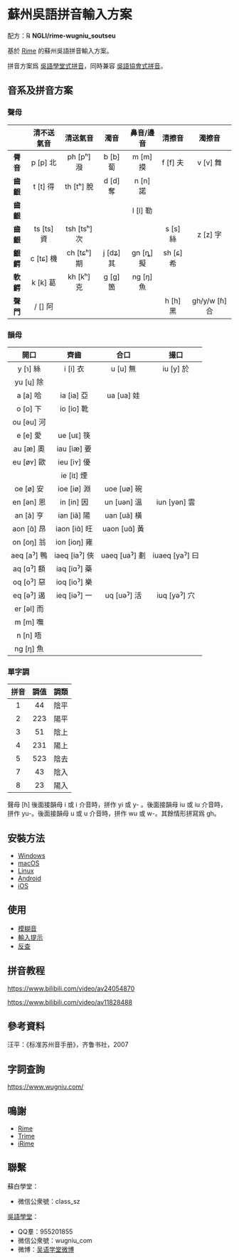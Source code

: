 # 蘇州吳語拼音輸入方案

配方：℞ **NGLI/rime-wugniu_soutseu**

基於 [Rime](https://rime.im/) 的蘇州吳語拼音輸入方案。

拼音方案爲 [吳語學堂式拼音](https://github.com/NGLI/rime-wugniu_soutseu#音系及拼音方案)，同時兼容 [吳語協會式拼音](http://wu-chinese.com/romanization/)。

## 音系及拼音方案

### 聲母

|          |  清不送氣音  |    清送氣音    |    濁音     |  鼻音/邊音  |   清擦音    |     濁擦音      |
| :------: | :----------: | :------------: | :---------: | :---------: | :---------: |   :---------:   |
| **脣音** |  p \[p\] 北  |  ph \[pʰ\] 潑  | b \[b\] 蔔  | m \[m\] 摸  | f \[f\] 夫  |   v \[v\] 舞    |
| **齒齦** |  t \[t\] 得  |  th \[tʰ\] 脫  | d \[d\] 奪  | n \[n\] 諾  |             |                 |
| **齒齦** |              |                |             | l \[l\] 勒  |             |                 |
| **齒齦** | ts \[ts\] 資 | tsh \[tsʰ\] 次 |             |             | s \[s\] 絲  |   z \[z\] 字    |
| **齦齶** | c \[tɕ\] 機  | ch \[tɕʰ\] 期  | j \[dʑ\] 其 | gn \[ȵ\] 擬 | sh \[ɕ\] 希 |                 |
| **軟齶** |  k \[k\] 葛  |  kh \[kʰ\] 克  | g \[ɡ\] 箇  | ng \[ŋ\] 魚 |             |                 |
| **聲門** |  / \[\] 阿   |                |             |             | h \[h\] 黑  | gh/y/w \[ɦ\] 合 |

### 韻母

|     開口      |      齊齒       |      合口       |       撮口       |
| :-----------: | :-------------: | :-------------: | :--------------: |
|  y \[ɿ\] 絲   |   i \[i\] 衣    |   u \[u\] 無    |   iu \[y\] 於    |
|  yu \[ɥ\] 除  |                 |                 |                  |
|  a \[a\] 哈   |  ia \[ia\] 亞   |  ua \[ua\] 娃   |                  |
|  o \[o\] 下   |  io \[io\] 靴   |                 |                  |
| ou \[əu\] 河  |                 |                 |                  |
|  e \[e\] 愛   |  ue \[uᴇ\] 筷   |                 |                  |
|  au \[æ\] 奧  |  iau \[iæ\] 要  |                 |                  |
| eu \[øʏ\] 歐  |  ieu \[iʏ\] 優  |                 |                  |
|               |  ie \[iɪ\] 煙   |                 |                  |
|  oe \[ø\] 安  |  ioe \[iø\] 淵  |  uoe \[uø\] 碗  |                  |
| en \[ən\] 恩  |  in \[in\] 因   |  un \[uən\] 溫  |  iun \[yən\] 雲  |
|  an \[ã\] 亨  |  ian \[iã\] 陽  |  uan \[uã\] 橫  |                  |
| aon \[ɑ̃\] 昂  | iaon \[iɑ̃\] 旺  | uaon \[uɑ̃\] 黃  |                  |
| on \[oŋ\] 翁  | ion \[ioŋ\] 雍  |                 |                  |
| aeq \[aˀ\] 鴨 | iaeq \[iaˀ\] 俠 | uaeq \[uaˀ\] 劃 | iuaeq \[yaˀ\] 曰 |
| aq \[ɑˀ\] 額  | iaq \[iɑˀ\] 藥  |                 |                  |
| oq \[oˀ\] 惡  | ioq \[ioˀ\] 樂  |                 |                  |
| eq \[əˀ\] 遏  | ieq \[iəˀ\] 一  |  uq \[uəˀ\] 活  |  iuq \[yəˀ\] 穴  |
| er \[əl\] 而  |                 |                 |                  |
|  m \[m\] 嘸   |                 |                 |                  |
|  n \[n\] 唔   |                 |                 |                  |
|  ng \[ŋ\] 魚  |                 |                 |                  |

### 單字調

| 拼音 | 調值 | 調類 |
| :--: | :--: | :--: |
|  1   |  44  | 陰平 |
|  2   | 223  | 陽平 |
|  3   |  51  | 陰上 |
|  4   | 231  | 陽上 |
|  5   | 523  | 陰去 |
|  7   |  43  | 陰入 |
|  8   |  23  | 陽入 |

聲母 \[ɦ\] 後面接韻母 i 或 i 介音時，拼作 yi 或 y- 。後面接韻母 iu 或 iu 介音時，拼作 yu-。後面接韻母 u 或 u 介音時，拼作 wu 或 w-。其餘情形拼寫爲 gh。

## 安裝方法

- [Windows](https://ngli.github.io/安装方法/Windows.html)
- [macOS](https://ngli.github.io/安装方法/macOS.html)
- [Linux](https://ngli.github.io/安装方法/Linux.html)
- [Android](https://ngli.github.io/安装方法/Android.html)
- [iOS](https://ngli.github.io/安装方法/iOS.html)

## 使用

- [模糊音](https://ngli.github.io/使用/模糊音.html)
- [輸入提示](https://ngli.github.io/使用/输入提示.html)
- [反查](https://ngli.github.io/使用/反查.html)

## 拼音教程

https://www.bilibili.com/video/av24054870

https://www.bilibili.com/video/av11828488

## 參考資料

汪平：《标准苏州音手册》，齐鲁书社，2007

## 字詞查詢

https://www.wugniu.com/

## 鳴謝

- [Rime](https://rime.im/)
- [Trime](https://github.com/osfans/trime)
- [iRime](https://github.com/jimmy54/iRime)

## 聯繫

蘇白學堂：

- 微信公衆號：class_sz

[吳語學堂](https://www.wugniu.com/)：

- QQ羣：955201855
- 微信公衆號：wugniu_com
- 微博：[吴语学堂微博](https://weibo.com/u/6541762299)
